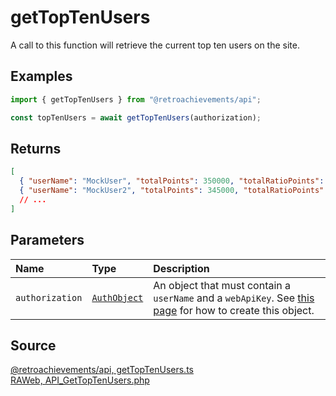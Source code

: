 # getTopTenUsers

A call to this function will retrieve the current top ten users on the site.

## Examples

```ts
import { getTopTenUsers } from "@retroachievements/api";

const topTenUsers = await getTopTenUsers(authorization);
```

## Returns

```json
[
  { "userName": "MockUser", "totalPoints": 350000, "totalRatioPoints": 995000 },
  { "userName": "MockUser2", "totalPoints": 345000, "totalRatioPoints": 994000 }
  // ...
]
```

## Parameters

| Name            | Type                                        | Description                                                                                                                  |
| :-------------- | :------------------------------------------ | :--------------------------------------------------------------------------------------------------------------------------- |
| `authorization` | [`AuthObject`](/v1/data-models/auth-object) | An object that must contain a `userName` and a `webApiKey`. See [this page](/getting-started) for how to create this object. |

## Source

[@retroachievements/api, getTopTenUsers.ts](https://github.dev/RetroAchievements/retroachievements-api-js/blob/main/src/feed/getTopTenUsers.ts)  
[RAWeb, API_GetTopTenUsers.php](https://github.dev/RetroAchievements/RAWeb/blob/master/public/API/API_GetTopTenUsers.php)

